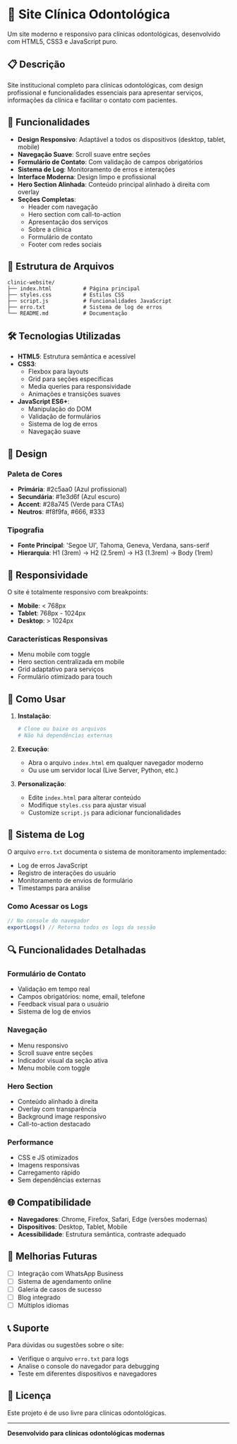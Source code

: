 # 🦷 Site Clínica Odontológica

Um site moderno e responsivo para clínicas odontológicas, desenvolvido com HTML5, CSS3 e JavaScript puro.

## 📋 Descrição

Site institucional completo para clínicas odontológicas, com design profissional e funcionalidades essenciais para apresentar serviços, informações da clínica e facilitar o contato com pacientes.

## 🚀 Funcionalidades

- **Design Responsivo**: Adaptável a todos os dispositivos (desktop, tablet, mobile)
- **Navegação Suave**: Scroll suave entre seções
- **Formulário de Contato**: Com validação de campos obrigatórios
- **Sistema de Log**: Monitoramento de erros e interações
- **Interface Moderna**: Design limpo e profissional
- **Hero Section Alinhada**: Conteúdo principal alinhado à direita com overlay
- **Seções Completas**:
  - Header com navegação
  - Hero section com call-to-action
  - Apresentação dos serviços
  - Sobre a clínica
  - Formulário de contato
  - Footer com redes sociais

## 📁 Estrutura de Arquivos

```
clinic-website/
├── index.html          # Página principal
├── styles.css          # Estilos CSS
├── script.js           # Funcionalidades JavaScript
├── erro.txt            # Sistema de log de erros
└── README.md           # Documentação
```

## 🛠️ Tecnologias Utilizadas

- **HTML5**: Estrutura semântica e acessível
- **CSS3**: 
  - Flexbox para layouts
  - Grid para seções específicas
  - Media queries para responsividade
  - Animações e transições suaves
- **JavaScript ES6+**:
  - Manipulação do DOM
  - Validação de formulários
  - Sistema de log de erros
  - Navegação suave

## 🎨 Design

### Paleta de Cores
- **Primária**: #2c5aa0 (Azul profissional)
- **Secundária**: #1e3d6f (Azul escuro)
- **Accent**: #28a745 (Verde para CTAs)
- **Neutros**: #f8f9fa, #666, #333

### Tipografia
- **Fonte Principal**: 'Segoe UI', Tahoma, Geneva, Verdana, sans-serif
- **Hierarquia**: H1 (3rem) → H2 (2.5rem) → H3 (1.3rem) → Body (1rem)

## 📱 Responsividade

O site é totalmente responsivo com breakpoints:
- **Mobile**: < 768px
- **Tablet**: 768px - 1024px  
- **Desktop**: > 1024px

### Características Responsivas
- Menu mobile com toggle
- Hero section centralizada em mobile
- Grid adaptativo para serviços
- Formulário otimizado para touch

## 🔧 Como Usar

1. **Instalação**:
   ```bash
   # Clone ou baixe os arquivos
   # Não há dependências externas
   ```

2. **Execução**:
   - Abra o arquivo `index.html` em qualquer navegador moderno
   - Ou use um servidor local (Live Server, Python, etc.)

3. **Personalização**:
   - Edite `index.html` para alterar conteúdo
   - Modifique `styles.css` para ajustar visual
   - Customize `script.js` para adicionar funcionalidades

## 📝 Sistema de Log

O arquivo `erro.txt` documenta o sistema de monitoramento implementado:
- Log de erros JavaScript
- Registro de interações do usuário
- Monitoramento de envios de formulário
- Timestamps para análise

### Como Acessar os Logs
```javascript
// No console do navegador
exportLogs() // Retorna todos os logs da sessão
```

## 🔍 Funcionalidades Detalhadas

### Formulário de Contato
- Validação em tempo real
- Campos obrigatórios: nome, email, telefone
- Feedback visual para o usuário
- Sistema de log de envios

### Navegação
- Menu responsivo
- Scroll suave entre seções
- Indicador visual da seção ativa
- Menu mobile com toggle

### Hero Section
- Conteúdo alinhado à direita
- Overlay com transparência
- Background image responsivo
- Call-to-action destacado

### Performance
- CSS e JS otimizados
- Imagens responsivas
- Carregamento rápido
- Sem dependências externas

## 🌐 Compatibilidade

- **Navegadores**: Chrome, Firefox, Safari, Edge (versões modernas)
- **Dispositivos**: Desktop, Tablet, Mobile
- **Acessibilidade**: Estrutura semântica, contraste adequado

## 🚀 Melhorias Futuras

- [ ] Integração com WhatsApp Business
- [ ] Sistema de agendamento online
- [ ] Galeria de casos de sucesso
- [ ] Blog integrado
- [ ] Múltiplos idiomas

## 📞 Suporte

Para dúvidas ou sugestões sobre o site:
- Verifique o arquivo `erro.txt` para logs
- Analise o console do navegador para debugging
- Teste em diferentes dispositivos e navegadores

## 📄 Licença

Este projeto é de uso livre para clínicas odontológicas.

---

**Desenvolvido para clínicas odontológicas modernas**
